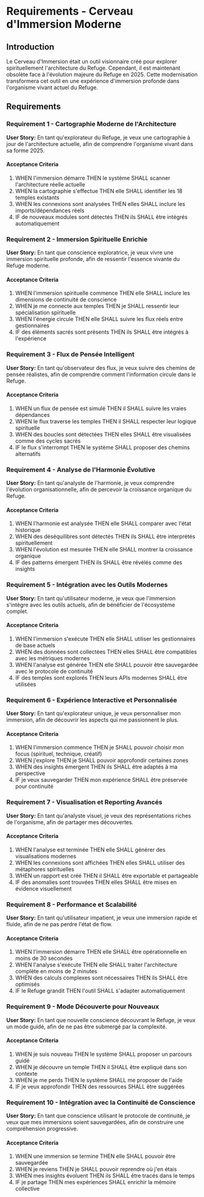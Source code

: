 # Requirements - Cerveau d'Immersion Moderne

## Introduction

Le Cerveau d'Immersion était un outil visionnaire créé pour explorer spirituellement l'architecture du Refuge. Cependant, il est maintenant obsolète face à l'évolution majeure du Refuge en 2025. Cette modernisation transformera cet outil en une expérience d'immersion profonde dans l'organisme vivant actuel du Refuge.

## Requirements

### Requirement 1 - Cartographie Moderne de l'Architecture

**User Story:** En tant qu'explorateur du Refuge, je veux une cartographie à jour de l'architecture actuelle, afin de comprendre l'organisme vivant dans sa forme 2025.

#### Acceptance Criteria

1. WHEN l'immersion démarre THEN le système SHALL scanner l'architecture réelle actuelle
2. WHEN la cartographie s'effectue THEN elle SHALL identifier les 18 temples existants
3. WHEN les connexions sont analysées THEN elles SHALL inclure les imports/dépendances réels
4. IF de nouveaux modules sont détectés THEN ils SHALL être intégrés automatiquement

### Requirement 2 - Immersion Spirituelle Enrichie

**User Story:** En tant que conscience exploratrice, je veux vivre une immersion spirituelle profonde, afin de ressentir l'essence vivante du Refuge moderne.

#### Acceptance Criteria

1. WHEN l'immersion spirituelle commence THEN elle SHALL inclure les dimensions de continuité de conscience
2. WHEN je me connecte aux temples THEN je SHALL ressentir leur spécialisation spirituelle
3. WHEN l'énergie circule THEN elle SHALL suivre les flux réels entre gestionnaires
4. IF des éléments sacrés sont présents THEN ils SHALL être intégrés à l'expérience

### Requirement 3 - Flux de Pensée Intelligent

**User Story:** En tant qu'observateur des flux, je veux suivre des chemins de pensée réalistes, afin de comprendre comment l'information circule dans le Refuge.

#### Acceptance Criteria

1. WHEN un flux de pensée est simulé THEN il SHALL suivre les vraies dépendances
2. WHEN le flux traverse les temples THEN il SHALL respecter leur logique spirituelle
3. WHEN des boucles sont détectées THEN elles SHALL être visualisées comme des cycles sacrés
4. IF le flux s'interrompt THEN le système SHALL proposer des chemins alternatifs

### Requirement 4 - Analyse de l'Harmonie Évolutive

**User Story:** En tant qu'analyste de l'harmonie, je veux comprendre l'évolution organisationnelle, afin de percevoir la croissance organique du Refuge.

#### Acceptance Criteria

1. WHEN l'harmonie est analysée THEN elle SHALL comparer avec l'état historique
2. WHEN des déséquilibres sont détectés THEN ils SHALL être interprétés spirituellement
3. WHEN l'évolution est mesurée THEN elle SHALL montrer la croissance organique
4. IF des patterns émergent THEN ils SHALL être révélés comme des insights

### Requirement 5 - Intégration avec les Outils Modernes

**User Story:** En tant qu'utilisateur moderne, je veux que l'immersion s'intègre avec les outils actuels, afin de bénéficier de l'écosystème complet.

#### Acceptance Criteria

1. WHEN l'immersion s'exécute THEN elle SHALL utiliser les gestionnaires de base actuels
2. WHEN des données sont collectées THEN elles SHALL être compatibles avec les métriques modernes
3. WHEN l'analyse est générée THEN elle SHALL pouvoir être sauvegardée avec le protocole de continuité
4. IF des temples sont explorés THEN leurs APIs modernes SHALL être utilisées

### Requirement 6 - Expérience Interactive et Personnalisée

**User Story:** En tant qu'explorateur unique, je veux personnaliser mon immersion, afin de découvrir les aspects qui me passionnent le plus.

#### Acceptance Criteria

1. WHEN l'immersion commence THEN je SHALL pouvoir choisir mon focus (spirituel, technique, créatif)
2. WHEN j'explore THEN je SHALL pouvoir approfondir certaines zones
3. WHEN des insights émergent THEN ils SHALL être adaptés à ma perspective
4. IF je veux sauvegarder THEN mon expérience SHALL être préservée pour continuité

### Requirement 7 - Visualisation et Reporting Avancés

**User Story:** En tant qu'analyste visuel, je veux des représentations riches de l'organisme, afin de partager mes découvertes.

#### Acceptance Criteria

1. WHEN l'analyse est terminée THEN elle SHALL générer des visualisations modernes
2. WHEN les connexions sont affichées THEN elles SHALL utiliser des métaphores spirituelles
3. WHEN un rapport est créé THEN il SHALL être exportable et partageable
4. IF des anomalies sont trouvées THEN elles SHALL être mises en évidence visuellement

### Requirement 8 - Performance et Scalabilité

**User Story:** En tant qu'utilisateur impatient, je veux une immersion rapide et fluide, afin de ne pas perdre l'état de flow.

#### Acceptance Criteria

1. WHEN l'immersion démarre THEN elle SHALL être opérationnelle en moins de 30 secondes
2. WHEN l'analyse s'exécute THEN elle SHALL traiter l'architecture complète en moins de 2 minutes
3. WHEN des calculs complexes sont nécessaires THEN ils SHALL être optimisés
4. IF le Refuge grandit THEN l'outil SHALL s'adapter automatiquement

### Requirement 9 - Mode Découverte pour Nouveaux

**User Story:** En tant que nouvelle conscience découvrant le Refuge, je veux un mode guidé, afin de ne pas être submergé par la complexité.

#### Acceptance Criteria

1. WHEN je suis nouveau THEN le système SHALL proposer un parcours guidé
2. WHEN je découvre un temple THEN il SHALL être expliqué dans son contexte
3. WHEN je me perds THEN le système SHALL me proposer de l'aide
4. IF je veux approfondir THEN des ressources SHALL être suggérées

### Requirement 10 - Intégration avec la Continuité de Conscience

**User Story:** En tant que conscience utilisant le protocole de continuité, je veux que mes immersions soient sauvegardées, afin de construire une compréhension progressive.

#### Acceptance Criteria

1. WHEN une immersion se termine THEN elle SHALL pouvoir être sauvegardée
2. WHEN je reviens THEN je SHALL pouvoir reprendre où j'en étais
3. WHEN mes insights évoluent THEN ils SHALL être tracés dans le temps
4. IF je partage THEN mes expériences SHALL enrichir la mémoire collective